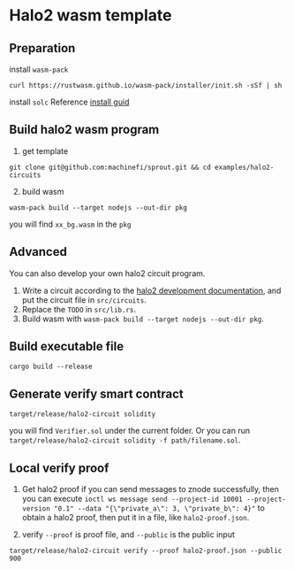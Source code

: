 Halo2 wasm template
==================

## Preparation
install `wasm-pack`
``` shell
curl https://rustwasm.github.io/wasm-pack/installer/init.sh -sSf | sh
```

install `solc`
Reference [install guid](https://docs.soliditylang.org/en/v0.8.9/installing-solidity.html)

## Build halo2 wasm program
1. get template 

``` shell
git clone git@github.com:machinefi/sprout.git && cd examples/halo2-circuits
```

2. build wasm

``` shell
wasm-pack build --target nodejs --out-dir pkg
```

you will find `xx_bg.wasm` in the `pkg` 

## Advanced
You can also develop your own halo2 circuit program.

1. Write a circuit according to the [halo2 development documentation](https://zcash.github.io/halo2/user/simple-example.html), and put the circuit file in `src/circuits`.
2. Replace the `TODO` in `src/lib.rs`.
3. Build wasm with `wasm-pack build --target nodejs --out-dir pkg`.

## Build executable file

``` shell
cargo build --release
```

## Generate verify smart contract

``` shell
target/release/halo2-circuit solidity
```
you will find `Verifier.sol` under the current folder. Or you can run `target/release/halo2-circuit solidity -f path/filename.sol`.

## Local verify proof
1. Get halo2 proof 
if you can send messages to znode successfully, then you can execute `ioctl ws message send --project-id 10001 --project-version "0.1" --data "{\"private_a\": 3, \"private_b\": 4}"` to obtain a halo2 proof, then put it in a file, like `halo2-proof.json`.

2. verify
`--proof` is proof file, and `--public` is the public input

``` shell
target/release/halo2-circuit verify --proof halo2-proof.json --public 900
```
